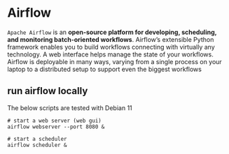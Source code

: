 # Airflow 

`Apache Airflow` is an **open-source platform for developing, scheduling, and monitoring batch-oriented workflows**. 
Airflow’s extensible Python framework enables you to build workflows connecting with virtually any technology. 
A web interface helps manage the state of your workflows. Airflow is deployable in many ways, varying from a single 
process on your laptop to a distributed setup to support even the biggest workflows

## run airflow locally


The below scripts are tested with Debian 11

```shell
# start a web server (web gui)
airflow webserver --port 8080 &

# start a scheduler
airflow scheduler &

```